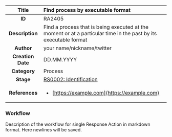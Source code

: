 | Title                       | Find process by executable format         |
|:---------------------------:|:--------------------|
| **ID**                      | RA2405            |
| **Description**             | Find a process that is being executed at the moment or at a particular time in the past by its executable format   |
| **Author**                  | your name/nickname/twitter        |
| **Creation Date**           | DD.MM.YYYY |
| **Category**                | Process      |
| **Stage**                   |[RS0002: Identification](../Response_Stages/RS0002.md)| 
| **References** |<ul><li>[https://example.com](https://example.com)</li></ul>|

### Workflow

Description of the workflow for single Response Action in markdown format.
Here newlines will be saved.
